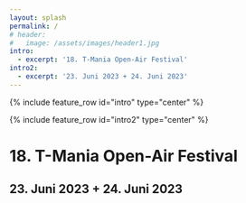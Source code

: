 ```yaml
---
layout: splash
permalink: /
# header:
#   image: /assets/images/header1.jpg
intro: 
  - excerpt: '18. T-Mania Open-Air Festival'
intro2: 
  - excerpt: '23. Juni 2023 + 24. Juni 2023'
---
```


{% include feature_row id="intro" type="center" %}

{% include feature_row id="intro2" type="center" %}

# 18. T-Mania Open-Air Festival

## 23. Juni 2023 + 24. Juni 2023

<!-- 
### Es gibt keinen Vorverkauf! Nur Tageskasse. Und es kommt garantiert jeder rein!

Hallo Liebe Festival-Freunde,

dieses Jahr wird es wieder ein T-Mania geben. 
Das [Line-Up](/lineup) ist komplett und wir sind schon fleißig am Organisieren.

Wir freuen uns!

Schöne Grüße
Euer T-Mania Team

### Es gibt keinen Vorverkauf! Nur Tageskasse. Und es kommt garantiert jeder rein!

![Flyer 2022 Vorderseite]( {{ '/assets/images/2022-flyer.png' | relative_url }} )

### Gefördert von:

[![Neustart Miteinander](/assets/partner-logos/neustart-miteinander.png)](https://www.bra.nrw.de/foerderportal-wirtschaft/foerderportal/verbaende-vereine/sonderprogramm-neustart-miteinander)

 -->
